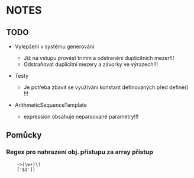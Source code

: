 # NOTES

## TODO

-   Vylepšení v systému generování:
    -   Již na vstupu provést trimm a odstranění duplicitních mezer!!!
    -   Odstraňovat duplicitní mezery a závorky ve výrazech!!!

-   Testy
    -   Je potřeba zbavit se využívání konstant definovaných před define() !!!

-   ArithmeticSequenceTemplate
    -   expression obsahuje neparsované parametry!!!

## Pomůcky

### Regex pro nahrazení obj. přístupu za array přístup

        ->(\w+)\)
        ['$1'])
